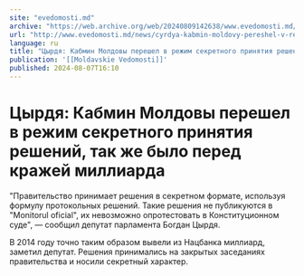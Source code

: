 ```yaml
---
site: "evedomosti.md"
archive: "https://web.archive.org/web/20240809142638/www.evedomosti.md/news/cyrdya-kabmin-moldovy-pereshel-v-rezhim-sekretnogo-prinyatiy"
url: "http://www.evedomosti.md/news/cyrdya-kabmin-moldovy-pereshel-v-rezhim-sekretnogo-prinyatiy"
language: ru
title: "Цырдя: Кабмин Молдовы перешел в режим секретного принятия решений, так же было перед кражей миллиарда"
publication: '[[Moldavskie Vedomosti]]'
published: 2024-08-07T16:10
---
```


# Цырдя: Кабмин Молдовы перешел в режим секретного принятия решений, так же было перед кражей миллиарда

"Правительство принимает решения в секретном формате, используя формулу протокольных решений. Такие решения не публикуются в "Monitorul oficial", их невозможно опротестовать в Конституционном суде", — сообщил депутат парламента Богдан Цырдя.

В 2014 году точно таким образом вывели из Нацбанка миллиард, заметил депутат. Решения принимались на закрытых заседаниях правительства и носили секретный характер. 